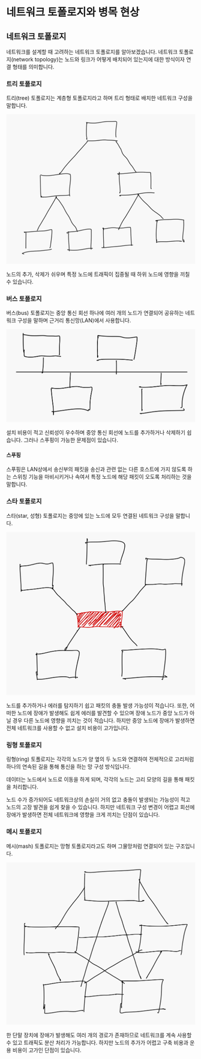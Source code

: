 # 네트워크 토폴로지와 병목 현상

## 네트워크 토폴로지

네트워크를 설계할 때 고려하는 네트워크 토폴로지를 알아보겠습니다. 네트워크 토폴로지(network topology)는 노드와 링크가 어떻게 배치되어 있는지에 대한 방식이자 연결 형태를 의미합니다.

### 트리 토폴로지

트리(tree) 토폴로지는 계층형 토폴로지라고 하며 트리 형태로 배치한 네트워크 구성을 말합니다.

![alt text](image.png)

노드의 추가, 삭제가 쉬우며 특정 노드에 트래픽이 집중될 때 하위 노드에 영향을 끼칠 수 있습니다.

### 버스 토폴로지

버스(bus) 토폴로지는 중앙 통신 회선 하나에 여러 개의 노드가 연결되어 공유하는 네트워크 구성을 말하며 근거리 통신망(LAN)에서 사용합니다.

![alt text](image-1.png)

설치 비용이 적고 신뢰성이 우수하며 중앙 통신 회선에 노드를 추가하거나 삭제하기 쉽습니다. 그러나 스푸핑이 가능한 문제점이 있습니다.

#### 스푸핑

스푸핑은 LAN상에서 송신부의 패킷을 송신과 관련 없는 다른 호스트에 가지 않도록 하는 스위칭 기능을 마비시키거나 속여서 특정 노드에 해당 패킷이 오도록 처리하는 것을 말합니다.

### 스타 토폴로지

스타(star, 성형) 토폴로지는 중앙에 있는 노드에 모두 연결된 네트워크 구성을 말합니다.

![alt text](image-2.png)

노드를 추가하거나 에러를 탐지하기 쉽고 패킷의 충돌 발생 가능성이 적습니다. 또한, 어떠한 노드에 장애가 발생해도 쉽게 에러를 발견할 수 있으며 장애 노드가 중앙 노드가 아닐 경우 다른 노드에 영향을 끼치는 것이 적습니다. 하지만 중앙 노드에 장애가 발생하면 전체 네트워크를 사용할 수 없고 설치 비용이 고가입니다.

### 링형 토폴로지

링형(ring) 토폴로지는 각각의 노드가 양 옆의 두 노드와 연결하여 전체적으로 고리처럼 하나의 연속된 길을 통해 통신을 하는 망 구성 방식입니다.

데이터는 노드에서 노드로 이동을 하게 되며, 각각의 노드는 고리 모양의 길을 통해 패킷을 처리합니다.

노드 수가 증가되어도 네트워크상의 손실이 거의 없고 충돌이 발생되는 가능성이 적고 노드의 고장 발견을 쉽게 찾을 수 있습니다. 하지만 네트워크 구성 변경이 어렵고 회선에 장애가 발생하면 전체 네트워크에 영향을 크게 끼치는 단점이 있습니다.

### 메시 토폴로지

메시(mash) 토폴로지는 망형 토폴로지라고도 하며 그물망처럼 연결되어 있는 구조입니다.

![alt text](image-3.png)

한 단말 장치에 장애가 발생해도 여러 개의 경로가 존재하므로 네트워크를 계속 사용할 수 있고 트래픽도 분산 처리가 가능합니다. 하지만 노드의 추가가 어렵고 구축 비용과 운용 비용이 고가인 단점이 있습니다.
